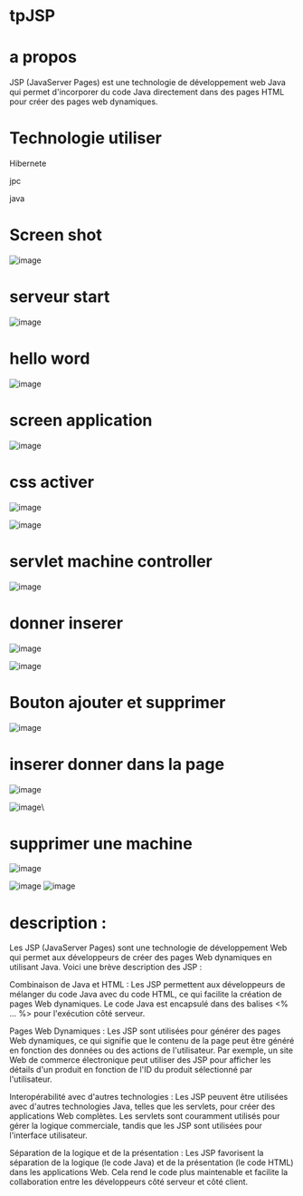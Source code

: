# tpJSP
# a propos 
JSP (JavaServer Pages) est une technologie de développement web Java qui permet d'incorporer du code Java directement dans des pages HTML pour créer des pages web dynamiques.

# Technologie utiliser 
Hibernete 

jpc

java 



# Screen shot 

![image](https://github.com/simo-laaouibi/tpJSP/assets/148088062/f068d17b-4fde-4b3f-b2a4-b2b26453c103)


# serveur start
![image](https://github.com/simo-laaouibi/tpJSP/assets/148088062/0755ca20-20c5-4794-9e8a-915339775b59)

# hello word 

![image](https://github.com/simo-laaouibi/tpJSP/assets/148088062/8d173c0f-5b68-4925-993c-30979c311d3a)

# screen application 

![image](https://github.com/simo-laaouibi/tpJSP/assets/148088062/5c77a4f3-c855-4917-9558-0130fb6742a2)

# css activer 

![image](https://github.com/simo-laaouibi/tpJSP/assets/148088062/c1ec2de0-5bc8-460d-a2c6-bd372701afb1)

![image](https://github.com/simo-laaouibi/tpJSP/assets/148088062/94176e52-8531-4eaa-85c8-a8872a7a3289)


# servlet machine controller

![image](https://github.com/simo-laaouibi/tpJSP/assets/148088062/f0b5c8bb-1d5a-4f23-a281-69ab731b8890)

# donner inserer 

![image](https://github.com/simo-laaouibi/tpJSP/assets/148088062/dde49eb2-c062-41cf-8f3d-c9f53886fa1b)

![image](https://github.com/simo-laaouibi/tpJSP/assets/148088062/a0a61658-36ca-4d90-b7a2-38e9bc7b2304)

# Bouton ajouter et supprimer 

![image](https://github.com/simo-laaouibi/tpJSP/assets/148088062/197f71b4-3426-47d2-8b3f-c44be104a816)

# inserer donner dans la page 

![image](https://github.com/simo-laaouibi/tpJSP/assets/148088062/b21173f0-752e-4202-843c-a0f04908dc53)

![image](https://github.com/simo-laaouibi/tpJSP/assets/148088062/29399de3-4f74-47e1-bb4c-d48bad553f23)\

# supprimer une machine 

![image](https://github.com/simo-laaouibi/tpJSP/assets/148088062/2094932b-5aaf-49ae-b046-76aa05e396fd)

![image](https://github.com/simo-laaouibi/tpJSP/assets/148088062/05f182ad-18fc-4c7d-9805-33165b51c1f7)
![image](https://github.com/simo-laaouibi/tpJSP/assets/148088062/14d5de8d-33d6-461f-a221-0175ff4ddf1e)

# description :

Les JSP (JavaServer Pages) sont une technologie de développement Web qui permet aux développeurs de créer des pages Web dynamiques en utilisant Java. Voici une brève description des JSP :

Combinaison de Java et HTML : Les JSP permettent aux développeurs de mélanger du code Java avec du code HTML, ce qui facilite la création de pages Web dynamiques. Le code Java est encapsulé dans des balises <% ... %> pour l'exécution côté serveur.

Pages Web Dynamiques : Les JSP sont utilisées pour générer des pages Web dynamiques, ce qui signifie que le contenu de la page peut être généré en fonction des données ou des actions de l'utilisateur. Par exemple, un site Web de commerce électronique peut utiliser des JSP pour afficher les détails d'un produit en fonction de l'ID du produit sélectionné par l'utilisateur.

Interopérabilité avec d'autres technologies : Les JSP peuvent être utilisées avec d'autres technologies Java, telles que les servlets, pour créer des applications Web complètes. Les servlets sont couramment utilisés pour gérer la logique commerciale, tandis que les JSP sont utilisées pour l'interface utilisateur.

Séparation de la logique et de la présentation : Les JSP favorisent la séparation de la logique (le code Java) et de la présentation (le code HTML) dans les applications Web. Cela rend le code plus maintenable et facilite la collaboration entre les développeurs côté serveur et côté client.




























